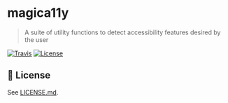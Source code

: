 magica11y
=========
> A suite of utility functions to detect accessibility features desired by the user

[![Travis](https://img.shields.io/travis/magica11y/magica11y.svg?style=flat-square "Build status")](https://travis-ci.org/magica11y/magica11y)
[![License](https://img.shields.io/badge/license-MIT-blue.svg?style=flat-square "License")](LICENSE.md)

## :scroll: License

See [LICENSE.md](LICENSE.md).
